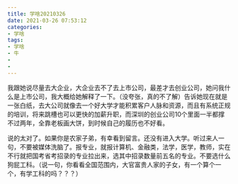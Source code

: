 ```yaml
---
title: 学啥20210326
date: 2021-03-26 07:53:12
categories:
- 学啥
tags:
- 学啥
- 牛
- 
- 
---
```


我跟她说尽量去大企业，大企业去不了去上市公司，最差才去创业公司，她问我什么是上市公司，我大概给她解释了一下。（没夸张，真的不了解）告诉她现在就是一张白纸，去大公司就像去一个好大学才能积累客户人脉和资源，而且有系统正规的培训，将来跳槽也可以更快的加薪升职，而深圳的创业公司10个里面一半都撑不过两年，全靠老板画大饼，到时候自己的履历也不好看。

说的太对了。如果你是农家子弟，有幸看到留言。还没有进入大学。听过来人一句，不要被媒体洗脑了。报专业，就报计算机、金融类，法学，医学，教师，实在不行就把国考省考招录的专业拉出来，选其中招录数量前五名的专业。不要选什么狗屁工科。（说一句，你看看全国范围内，大官富贵人家的子女，有一个算个一个，有学工科的吗？？？）
